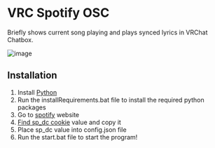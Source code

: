 # VRC Spotify OSC

Briefly shows current song playing and plays synced lyrics in VRChat Chatbox.

![image](https://github.com/Mikkukun/VRC_Spotify_OSC/assets/51969732/cfc19b67-047f-4826-9d17-74c13face57a)

## Installation
1. Install [Python](https://www.python.org/downloads/)
2. Run the installRequirements.bat file to install the required python packages
3. Go to [spotify](https://open.spotify.com) website
4. [Find sp_dc cookie](https://github.com/akashrchandran/syrics/wiki/Finding-sp_dc) value and copy it
5. Place sp_dc value into config.json file
6. Run the start.bat file to start the program!

